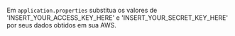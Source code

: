 Em `application.properties` substitua os valores de 'INSERT_YOUR_ACCESS_KEY_HERE' e 'INSERT_YOUR_SECRET_KEY_HERE' por seus dados
obtidos em sua AWS.
